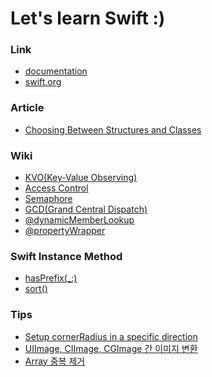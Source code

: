 # Let's learn Swift :)

### Link
- <a href="https://developer.apple.com/documentation/swift">documentation</a>
- <a href="https://www.swift.org">swift.org</a>

### Article
- <a href="https://github.com/kyeoeol/swift-learning/wiki/Choosing-Between-Structures-and-Classes">Choosing Between Structures and Classes</a>

### Wiki
- <a href="https://github.com/kyeoeol/swift-learning/wiki/KVO(Key-Value-Observing)">KVO(Key-Value Observing)</a>
- <a href="https://github.com/kyeoeol/swift-learning/wiki/Access-Control">Access Control</a>
- <a href="https://github.com/kyeoeol/swift-learning/wiki/Semaphore">Semaphore</a>
- <a href="https://github.com/kyeoeol/swift-learning/wiki/GCD(Grand-Central-Dispatch)">GCD(Grand Central Dispatch)</a>
- <a href="https://github.com/kyeoeol/swift-learning/wiki/@dynamicMemberLookup">@dynamicMemberLookup</a>
- <a href="https://github.com/kyeoeol/swift-learning/wiki/@propertyWrapper">@propertyWrapper</a>

### Swift Instance Method
- <a href="https://github.com/kyeoeol/swift-learning/wiki/hasPrefix(_:)">hasPrefix(_:)</a>
- <a href="https://github.com/kyeoeol/swift-learning/wiki/sort()">sort()</a>

### Tips
- <a href="https://github.com/kyeoeol/swift-learning/wiki/Setup-cornerRadius-in-a-specific-direction">Setup cornerRadius in a specific direction</a>
- <a href="https://github.com/kyeoeol/swift-learning/wiki/UIImage,-CIImage,-CGImage-간-이미지-변환">UIImage, CIImage, CGImage 간 이미지 변환</a>
- <a href="https://github.com/kyeoeol/swift-learning/wiki/Array-중복-제거">Array 중복 제거</a>
